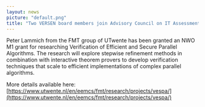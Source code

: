 ```yaml
---
layout: news
picture: "default.png"
title: "Two VERSEN board members join Advisory Council on IT Assessment"
---
```


Peter Lammich from the FMT group of UTwente has been granted an NWO M1 grant for researching Verification of Efficient and Secure Parallel Algorithms. The research will explore stepwise refinement methods in combination with interactive theorem provers to develop verification techniques that scale to efficient implementations of complex parallel algorithms.

More details available here: [https://www.utwente.nl/en/eemcs/fmt/research/projects/vespa/](https://www.utwente.nl/en/eemcs/fmt/research/projects/vespa/)